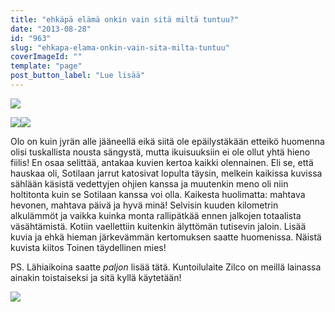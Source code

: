 ```yaml
---
title: "ehkäpä elämä onkin vain sitä miltä tuntuu?"
date: "2013-08-28"
id: "963"
slug: "ehkapa-elama-onkin-vain-sita-milta-tuntuu"
coverImageId: ""
template: "page"
post_button_label: "Lue lisää"
---
```


[![](/images/monte4_.png)](http://4.bp.blogspot.com/-wo164qR8YfQ/Uh5X_QxyyCI/AAAAAAAAGsc/QlwloN2lqlM/s1600/monte4_.png)

  

[![](/images/monte3_.png)](http://1.bp.blogspot.com/-3IISrdrjMTw/Uh5eiI3MoKI/AAAAAAAAGs8/mAoSZOh0I_0/s1600/monte3_.png)[![](/images/monte2_.png)](http://3.bp.blogspot.com/-I5IbShnRhC0/Uh5X_rDRfcI/AAAAAAAAGsY/ORwp1ukIH-E/s1600/monte2_.png)

  

Olo on kuin jyrän alle jääneellä eikä siitä ole epäilystäkään etteikö huomenna olisi tuskallista nousta sängystä, mutta ikuisuuksiin ei ole ollut yhtä hieno fiilis! En osaa selittää, antakaa kuvien kertoa kaikki olennainen. Eli se, että hauskaa oli, Sotilaan jarrut katosivat lopulta täysin, melkein kaikissa kuvissa sählään käsistä vedettyjen ohjien kanssa ja muutenkin meno oli niin holtitonta kuin se Sotilaan kanssa voi olla. Kaikesta huolimatta: mahtava hevonen, mahtava päivä ja hyvä minä! Selvisin kuuden kilometrin alkulämmöt ja vaikka kuinka monta rallipätkää ennen jalkojen totaalista väsähtämistä. Kotiin vaellettiin kuitenkin älyttömän tutisevin jaloin. Lisää kuvia ja ehkä hieman järkevämmän kertomuksen saatte huomenissa. Näistä kuvista kiitos Toinen täydellinen mies!  
  
PS. Lähiaikoina saatte _paljon_ lisää tätä. Kuntoilulaite Zilco on meillä lainassa ainakin toistaiseksi ja sitä kyllä käytetään!

  

[![](/images/ak.png)](http://4.bp.blogspot.com/-BxfAbDgGaMk/Uh5bgCJR-QI/AAAAAAAAGsw/ce0BzsNcc6w/s1600/ak.png)
